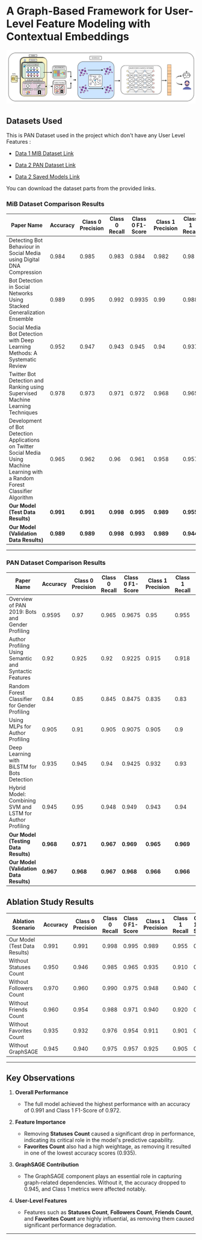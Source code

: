# A Graph-Based Framework for User-Level Feature Modeling with Contextual Embeddings

![Architecture Diagram](Plots%20Saved/Architecture.png)

## Datasets Used

This is PAN Dataset used in the project which don't have any User Level Features :

- [Data 1 MIB Dataset Link](http://mib.projects.iit.cnr.it/dataset.html)
  
- [Data 2 PAN Dataset Link](https://github.com/HamedBabaei/PAN2019_bots_gender_profiling)

- [Data 2 Saved Models Link](https://drive.google.com/drive/folders/1kIC9QREwYQOxwAp0h5NoSQxfbbBQ67Ke?usp=sharing)

You can download the dataset parts from the provided links.

### **MiB Dataset Comparison Results**

| Paper Name                                      | Accuracy | Class 0 Precision | Class 0 Recall | Class 0 F1-Score | Class 1 Precision | Class 1 Recall | Class 1 F1-Score |
|------------------------------------------------|----------|--------------------|----------------|------------------|-------------------|----------------|------------------|
| Detecting Bot Behaviour in Social Media using Digital DNA Compression | 0.984    | 0.985              | 0.983          | 0.984            | 0.982             | 0.98           | 0.981            |
| Bot Detection in Social Networks Using Stacked Generalization Ensemble | 0.989    | 0.995              | 0.992          | 0.9935           | 0.99              | 0.988          | 0.989            |
| Social Media Bot Detection with Deep Learning Methods: A Systematic Review | 0.952    | 0.947              | 0.943          | 0.945            | 0.94              | 0.937          | 0.9385           |
| Twitter Bot Detection and Ranking using Supervised Machine Learning Techniques | 0.978    | 0.973              | 0.971          | 0.972            | 0.968             | 0.965          | 0.9665           |
| Development of Bot Detection Applications on Twitter Social Media Using Machine Learning with a Random Forest Classifier Algorithm | 0.965    | 0.962              | 0.96           | 0.961            | 0.958             | 0.957          | 0.9575           |
| **Our Model (Test Data Results)**              | **0.991** | **0.991**          | **0.998**      | **0.995**        | **0.989**         | **0.955**      | **0.972**        |
| **Our Model (Validation Data Results)**        | **0.989** | **0.989**          | **0.998**      | **0.993**        | **0.989**         | **0.944**      | **0.966**        |

---

### **PAN Dataset Comparison Results**

| Paper Name                                      | Accuracy | Class 0 Precision | Class 0 Recall | Class 0 F1-Score | Class 1 Precision | Class 1 Recall | Class 1 F1-Score |
|------------------------------------------------|----------|--------------------|----------------|------------------|-------------------|----------------|------------------|
| Overview of PAN 2019: Bots and Gender Profiling | 0.9595   | 0.97               | 0.965          | 0.9675           | 0.95              | 0.955          | 0.9525           |
| Author Profiling Using Semantic and Syntactic Features | 0.92      | 0.925              | 0.92           | 0.9225           | 0.915             | 0.918          | 0.9165           |
| Random Forest Classifier for Gender Profiling  | 0.84     | 0.85               | 0.845          | 0.8475           | 0.835             | 0.83           | 0.8325           |
| Using MLPs for Author Profiling                | 0.905    | 0.91               | 0.905          | 0.9075           | 0.905             | 0.9            | 0.9025           |
| Deep Learning with BiLSTM for Bots Detection   | 0.935    | 0.945              | 0.94           | 0.9425           | 0.932             | 0.93           | 0.931            |
| Hybrid Model: Combining SVM and LSTM for Author Profiling | 0.945    | 0.95               | 0.948          | 0.949            | 0.943             | 0.94           | 0.9415           |
| **Our Model (Testing Data Results)**           | **0.968** | **0.971**          | **0.967**      | **0.969**        | **0.965**         | **0.969**      | **0.968**        |
| **Our Model (Validation Data Results)**        | **0.967** | **0.968**          | **0.967**      | **0.968**        | **0.966**         | **0.966**      | **0.966**        |

## Ablation Study Results

| Ablation Scenario            | Accuracy | Class 0 Precision | Class 0 Recall | Class 0 F1-Score | Class 1 Precision | Class 1 Recall | Class 1 F1-Score |
|------------------------------|----------|-------------------|----------------|------------------|-------------------|----------------|------------------|
| Our Model (Test Data Results) | 0.991    | 0.991             | 0.998          | 0.995            | 0.989             | 0.955          | 0.972            |
| Without Statuses Count       | 0.950    | 0.946             | 0.985          | 0.965            | 0.935             | 0.910          | 0.922            |
| Without Followers Count      | 0.970    | 0.960             | 0.990          | 0.975            | 0.948             | 0.940          | 0.944            |
| Without Friends Count        | 0.960    | 0.954             | 0.988          | 0.971            | 0.940             | 0.920          | 0.930            |
| Without Favorites Count      | 0.935    | 0.932             | 0.976          | 0.954            | 0.911             | 0.901          | 0.905            |
| Without GraphSAGE            | 0.945    | 0.940             | 0.975          | 0.957            | 0.925             | 0.905          | 0.914            |

---

## Key Observations

1. **Overall Performance**
   - The full model achieved the highest performance with an accuracy of 0.991 and Class 1 F1-Score of 0.972.
   
2. **Feature Importance**
   - Removing **Statuses Count** caused a significant drop in performance, indicating its critical role in the model's predictive capability.
   - **Favorites Count** also had a high weightage, as removing it resulted in one of the lowest accuracy scores (0.935).

3. **GraphSAGE Contribution**
   - The GraphSAGE component plays an essential role in capturing graph-related dependencies. Without it, the accuracy dropped to 0.945, and Class 1 metrics were affected notably.

4. **User-Level Features**
   - Features such as **Statuses Count**, **Followers Count**, **Friends Count**, and **Favorites Count** are highly influential, as removing them caused significant performance degradation.

---
